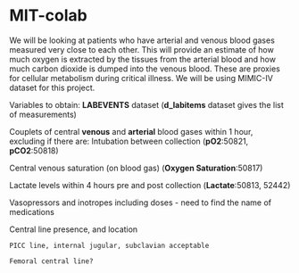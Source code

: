# MIT-colab
We will be looking at patients who have arterial and venous blood gases measured very close to each other. This will provide an estimate of how much oxygen is extracted by the tissues from the arterial blood and how much carbon dioxide is dumped into the venous blood. These are proxies for cellular metabolism during critical illness.
We will be using MIMIC-IV dataset for this project.

Variables to obtain: ******LABEVENTS****** dataset (**d_labitems** dataset gives the list of measurements)

Couplets of central **venous** and **arterial** blood gases within 1 hour, excluding if there are: Intubation between collection (**pO2**:50821, **pCO2**:50818)

Central venous saturation (on blood gas) (**Oxygen Saturation**:50817)

Lactate levels within 4 hours pre and post collection (**Lactate**:50813, 52442)

Vasopressors and inotropes including doses  - need to find the name of medications 

Central line presence, and location

    PICC line, internal jugular, subclavian acceptable

    Femoral central line?
    
    
